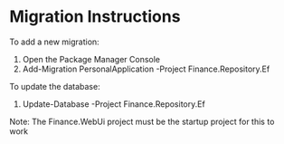 ﻿# Migration Instructions

To add a new migration:

1. Open the Package Manager Console
2. Add-Migration PersonalApplication -Project Finance.Repository.Ef

To update the database:

1. Update-Database -Project Finance.Repository.Ef

Note: The Finance.WebUi project must be the startup project for this to work
